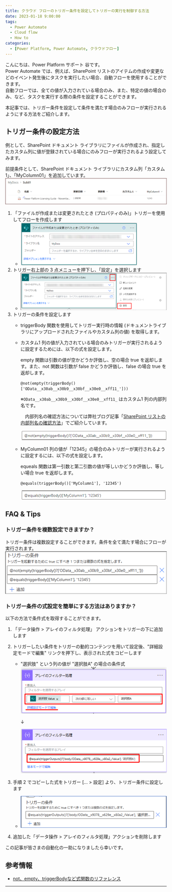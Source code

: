 ```yaml
---
title: クラウド フローのトリガー条件を設定してトリガーの実行を制御する方法
date: 2023-01-18 9:00:00
tags:
  - Power Automate
  - Cloud flow
  - How to
categories:
  - [Power Platform, Power Automate, クラウドフロー]
---
```


こんにちは、Power Platform サポート 谷です。<br/>
Power Automate では、例えば、SharePoint リストのアイテムの作成や変更などのイベント発生後にタスクを実行したい場合、自動フローを使用することができます。<br/>
自動フローでは、全ての値が入力されている場合のみ、また、特定の値の場合のみ、など、タスクを実行する際の条件を設定することができます。

本記事では、トリガー条件を設定して条件を満たす場合のみフローが実行されるようにする方法をご紹介します。

<!-- more -->

## トリガー条件の設定方法
例として、SharePoint ドキュメント ライブラリにファイルが作成され、指定したカスタム列に値が登録されている場合にのみフローが実行されるよう設定してみます。

前提条件として、SharePoint ドキュメント ライブラリにカスタム列「カスタム1」、「MyColumn01」を追加しています。
![](./cloudflow-trigger-condition/image01.png)

1. 「ファイルが作成または変更されたとき (プロパティのみ)」トリガーを使用してフローを作成します
    - ![](./cloudflow-trigger-condition/image02.png)
2. トリガー右上部の 3 点メニューを押下し、「設定」を選択します
    - ![](./cloudflow-trigger-condition/image03.png)
3. トリガーの条件を設定します
    - triggerBody 関数を使用してトリガー実行時の情報 (ドキュメントライブラリにアップロードされたファイルやカスタム列の値) を取得します。
    - カスタム1 列の値が入力されている場合のみトリガーが実行されるように設定するためには、以下の式を設定します。

      empty 関数は引数の値が空かどうか評価し、空の場合 true を返却します。また、not 関数は引数が false かどうか評価し、false の場合 true を返却します。

      `@not(empty(triggerBody()['OData__x30ab__x30b9__x30bf__x30e0__xff11_']))`

      ※`OData__x30ab__x30b9__x30bf__x30e0__xff11_` はカスタム1 列の内部列名です。

      　内部列名の確認方法については弊社ブログ記事「[SharePoint リストの内部列名の確認方法](https://jpdynamicscrm.github.io/blog/powerautomate/Look-up-internal-column-names-in-SPO/)」でご紹介しています。

      ![](./cloudflow-trigger-condition/image04.png)

    - MyColumn01 列の値が「12345」の場合のみトリガーが実行されるように設定するには、以下の式を設定します。

      equeals 関数は第一引数と第二引数の値が等しいかどうか評価し、等しい場合 true を返却します。

      `@equals(triggerBody()['MyColumn1'], '12345')`

      ![](./cloudflow-trigger-condition/image05.png)


## FAQ & Tips
### トリガー条件を複数設定できますか？

トリガー条件は複数設定することができます。条件を全て満たす場合にフローが実行されます。<br/>
![](./cloudflow-trigger-condition/image06.png)

### トリガー条件の式設定を簡単にする方法はありますか？

以下の方法で条件式を取得することができます。

1. 「データ操作 > アレイのフィルタ処理」 アクションをトリガーの下に追加します
2. トリガーしたい条件をトリガーの動的コンテンツを用いて設定後、"詳細設定モードで編集" リンクを押下し、表示された式をコピーします
    - "選択肢" という列の値が "選択肢A" の場合の条件式
      ![](./cloudflow-trigger-condition/image07.png)

      ↓

      ![](./cloudflow-trigger-condition/image08.png)
3. 手順 2 でコピーした式をトリガー [… > 設定] より、トリガー条件に設定します
    - ![](./cloudflow-trigger-condition/image09.png)

4. 追加した「データ操作 > アレイのフィルタ処理」アクションを削除します


この記事が皆さまの自動化の一助になりましたら幸いです。


## 参考情報
- [not、empty、triggerBodyなど式関数のリファレンス](https://learn.microsoft.com/ja-jp/azure/logic-apps/workflow-definition-language-functions-reference)

---
